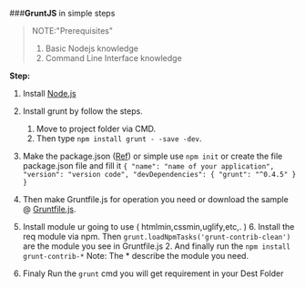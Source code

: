 ###**GruntJS** in simple steps

> NOTE:"Prerequisites"
>1. Basic Nodejs knowledge
>2. Command Line Interface knowledge

**Step:**

 1. Install [Node.js](http://nodejs.org/)  
 2. Install grunt by follow the steps. 
	 1. Move to project folder via CMD.  
	 2. Then type `npm install grunt - -save -dev`.
 3. Make the package.json ([Ref](https://www.npmjs.org/doc/files/package.json.html)) or simple use `npm init` or create the file package.json file and fill it
    `{
      "name": "name of your application",
      "version": "version code",
      "devDependencies": {
        "grunt": "^0.4.5"
      }
    }`

 
 4. Then make Gruntfile.js for operation you need or download the sample @ [Gruntfile.js](https://www.dropbox.com/s/edqtb6qvun78smt/Gruntfile.js?dl=0).   
 
 5. Install module ur going to use ( htmlmin,cssmin,uglify,etc,. )
	 6. Install the req module via npm. 
	 Then  `grunt.loadNpmTasks('grunt-contrib-clean')` are the module you see in Gruntfile.js
	 2. And finally run the `npm install grunt-contrib-*` 
	 Note: The * describe the module you need.
 
 6. Finaly Run the `grunt` cmd you will get requirement in your Dest Folder
